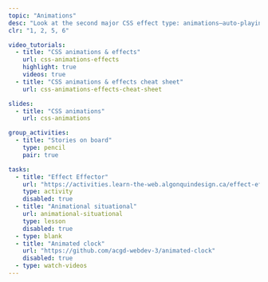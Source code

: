 ```yaml
---
topic: "Animations"
desc: "Look at the second major CSS effect type: animations—auto-playing, keyframes & complex effects."
clr: "1, 2, 5, 6"

video_tutorials:
  - title: "CSS animations & effects"
    url: css-animations-effects
    highlight: true
    videos: true
  - title: "CSS animations & effects cheat sheet"
    url: css-animations-effects-cheat-sheet

slides:
  - title: "CSS animations"
    url: css-animations

group_activities:
  - title: "Stories on board"
    type: pencil
    pair: true

tasks:
  - title: "Effect Effector"
    url: "https://activities.learn-the-web.algonquindesign.ca/effect-effector/"
    type: activity
    disabled: true
  - title: "Animational situational"
    url: animational-situational
    type: lesson
    disabled: true
  - type: blank
  - title: "Animated clock"
    url: "https://github.com/acgd-webdev-3/animated-clock"
    disabled: true
  - type: watch-videos
---
```

